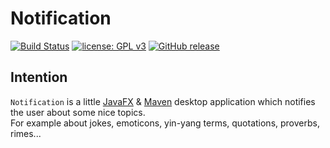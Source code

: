 Notification
===

[![Build Status](https://travis-ci.org/Naoghuman/app-notification.svg?branch=master)](https://travis-ci.org/Naoghuman/app-notification)
[![license: GPL v3](https://img.shields.io/badge/License-GPL%20v3-blue.svg)](https://www.gnu.org/licenses/gpl-3.0)
[![GitHub release](https://img.shields.io/github/release/Naoghuman/app-notification.svg)](https://GitHub.com/Naoghuman/app-notification/releases/)



Intention
---

`Notification` is a little [JavaFX] &amp; [Maven] desktop application which 
notifies the user about some nice topics.  
For example about jokes, emoticons, yin-yang terms, quotations, proverbs, 
rimes...



[//]: # (Images)



[//]: # (Links)
[JavaFX]:http://docs.oracle.com/javase/8/javase-clienttechnologies.htm
[Maven]:http://maven.apache.org/
